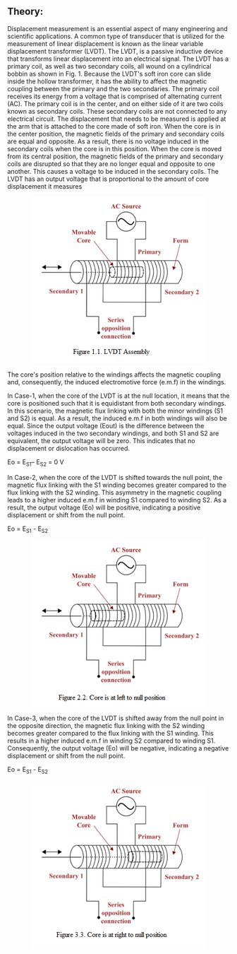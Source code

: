 ## Theory:

 Displacement measurement is an essential aspect of many engineering and scientific applications. A common type of transducer that is utilized for the measurement of linear displacement is known as the linear variable displacement transformer (LVDT). The LVDT, is a passive inductive device that transforms linear displacement into an electrical signal. The LVDT has a primary coil, as well as two secondary coils, all wound on a cylindrical bobbin as shown in Fig. 1. Because the LVDT's soft iron core can slide inside the hollow transformer, it has the ability to affect the magnetic coupling between the primary and the two secondaries. The primary coil receives its energy from a voltage that is comprised of alternating current (AC). The primary coil is in the center, and on either side of it are two coils known as secondary coils. These secondary coils are not connected to any electrical circuit. The displacement that needs to be measured is applied at the arm that is attached to the core made of soft iron. When the core is in the center position, the magnetic fields of the primary and secondary coils are equal and opposite. As a result, there is no voltage induced in the secondary coils when the core is in this position. When the core is moved from its central position, the magnetic fields of the primary and secondary coils are disrupted so that they are no longer equal and opposite to one another. This causes a voltage to be induced in the secondary coils. The LVDT has an output voltage that is proportional to the amount of core displacement it measures



<div align="center">
<img class="img-fluid"  src="./images/t1.png" alt=""><br>           
</div>



The core's position relative to the windings affects the magnetic coupling and, consequently, the induced electromotive force (e.m.f) in the windings.

In Case-1, when the core of the LVDT is at the null location, it means that the core is positioned such that it is equidistant from both secondary windings. In this scenario, the magnetic flux linking with both the minor windings (S1 and S2) is equal. As a result, the induced e.m.f in both windings will also be equal. Since the output voltage (Eout) is the difference between the voltages induced in the two secondary windings, and both S1 and S2 are equivalent, the output voltage will be zero. This indicates that no displacement or dislocation has occurred.

Eo = E<sub>S1</sub>– E<sub>S2</sub> = 0 V

In Case-2, when the core of the LVDT is shifted towards the null point, the magnetic flux linking with the S1 winding becomes greater compared to the flux linking with the S2 winding. This asymmetry in the magnetic coupling leads to a higher induced e.m.f in winding S1  compared to winding S2. As a result, the output voltage (Eo) will be positive, indicating a positive displacement or shift from the null point.

Eo = E<sub>S1</sub> - E<sub>S2</sub> 

<div align="center">
<img class="img-fluid"  src="./images/t2.png" alt=""><br>           
</div>


In Case-3, when the core of the LVDT is shifted away from the null point in the opposite direction, the magnetic flux linking with the S2 winding becomes greater compared to the flux linking with the S1 winding. This results in a higher induced e.m.f in winding S2 compared to winding S1. Consequently, the output voltage (Eo) will be negative, indicating a negative displacement or shift from the null point.

Eo = E<sub>S1</sub> - E<sub>S2</sub>  

<div align="center">
<img class="img-fluid"  src="./images/t3.png" alt=""><br>           
</div>



				

						
<script id="MathJax-script" async src="https://cdn.jsdelivr.net/npm/mathjax@3/es5/tex-mml-chtml.js"></script>								